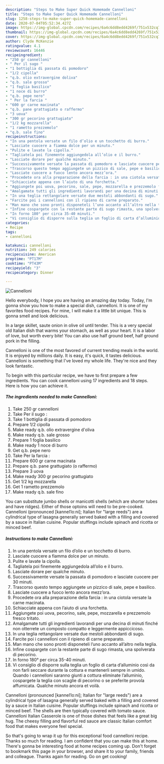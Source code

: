 ```yaml
---
description: "Steps to Make Super Quick Homemade Cannelloni"
title: "Steps to Make Super Quick Homemade Cannelloni"
slug: 1258-steps-to-make-super-quick-homemade-cannelloni
date: 2020-07-04T05:52:34.427Z
image: https://img-global.cpcdn.com/recipes/6a4c6dd8edd4269f/751x532cq70/cannelloni-recipe-main-photo.jpg
thumbnail: https://img-global.cpcdn.com/recipes/6a4c6dd8edd4269f/751x532cq70/cannelloni-recipe-main-photo.jpg
cover: https://img-global.cpcdn.com/recipes/6a4c6dd8edd4269f/751x532cq70/cannelloni-recipe-main-photo.jpg
author: Clyde McKenzie
ratingvalue: 4.1
reviewcount: 16446
recipeingredient:
- "250 gr cannelloni"
- " Per il sugo "
- "1 bottiglia di passata di pomodoro"
- "1/2 cipolla"
- "q.b. olio extravergine doliva"
- "q.b. sale grosso"
- "1 foglia basilico"
- "1 noce di burro"
- "q.b. pepe nero"
- " Per la farcia "
- "600 gr carne macinata"
- "q.b. pane grattugiato o raffermo"
- "3 uova"
- "300 gr pecorino grattugiato"
- "1/2 kg mozzarella"
- "1 rametto prezzemolo"
- "q.b. sale fino"
recipeinstructions:
- "In una pentola versate un filo d’olio e un tocchetto di burro."
- "Lasciate cuocere a fiamma dolce per un minuto."
- "Pulite e lavate la cipolla."
- "Tagliatela poi finemente aggiungedola all’olio e il burro."
- "Lasciate dorare per qualche minuto."
- "Successivamente versate la passata di pomodoro e lasciate cuocere per 30 minuti."
- "Trascorso questo tempo aggiungete un pizzico di sale, pepe e basilico."
- "Lasciate cuocere a fuoco lento ancora mezz’ora."
- "Procedete ora alla preparazione della farcia : in una ciotola versate la carne macinata."
- "Schiacciate appena con l’aiuto di una forchetta."
- "Aggiungete poi uova, pecorino, sale, pepe, mozzarella e prezzemolo fresco tritato."
- "Amalgamate tutti gli ingredienti lavorandi per una decina di minuti finché non otterrete un composto compatto e leggermente appiccicoso."
- "In una teglia rettangolare versate due mestoli abbondanti di sugo."
- "Farcite poi i cannelloni con il ripieno di carne preparato."
- "Man mano che sono pronti disponeteli l’uno accanto all’altro nella teglia."
- "Infine cospargete con la restante parte di sugo rimasta, una spolverata di pecorino."
- "In forno 180° per circa 35-40 minuti."
- "Vi consiglio di disporre sulla teglia un foglio di carta d’alluminio così da non farli seccare durante la cottura e mantenerli sempre in umido. Quando i cannelloni saranno giunti a cottura eliminate l’alluminio, cospargete la teglia con scaglie di pecorino o se preferite provola affumicata. Qualche minuto ancora et voilà."
categories:
- Recipe
tags:
- cannelloni

katakunci: cannelloni 
nutrition: 249 calories
recipecuisine: American
preptime: "PT17M"
cooktime: "PT43M"
recipeyield: "3"
recipecategory: Dinner

---
```



![Cannelloni](https://img-global.cpcdn.com/recipes/6a4c6dd8edd4269f/751x532cq70/cannelloni-recipe-main-photo.jpg)

Hello everybody, I hope you are having an amazing day today. Today, I'm gonna show you how to make a special dish, cannelloni. It is one of my favorites food recipes. For mine, I will make it a little bit unique. This is gonna smell and look delicious.

In a large skillet, saute onion in olive oil until tender. This is a very special old Italian dish that warms your stomach, as well as your heart. It is a labor of love, but worth every bite! You can also use half ground beef, half ground pork in the filling.

Cannelloni is one of the most favored of current trending meals in the world. It is enjoyed by millions daily. It is easy, it's quick, it tastes delicious. Cannelloni is something that I've loved my whole life. They're nice and they look fantastic.


To begin with this particular recipe, we have to first prepare a few ingredients. You can cook cannelloni using 17 ingredients and 18 steps. Here is how you can achieve it.

<!--inarticleads1-->

##### The ingredients needed to make Cannelloni:

1. Take 250 gr cannelloni
1. Take  Per il sugo :
1. Take 1 bottiglia di passata di pomodoro
1. Prepare 1/2 cipolla
1. Make ready q.b. olio extravergine d&#39;oliva
1. Make ready q.b. sale grosso
1. Prepare 1 foglia basilico
1. Make ready 1 noce di burro
1. Get q.b. pepe nero
1. Take  Per la farcia :
1. Prepare 600 gr carne macinata
1. Prepare q.b. pane grattugiato (o raffermo)
1. Prepare 3 uova
1. Make ready 300 gr pecorino grattugiato
1. Get 1/2 kg mozzarella
1. Get 1 rametto prezzemolo
1. Make ready q.b. sale fino


You can substitute jumbo shells or manicotti shells (which are shorter tubes and have ridges). Either of those optoins will need to be pre-cooked. Cannelloni (pronounced [kannelˈloːni]; Italian for &#34;large reeds&#34;) are a cylindrical type of lasagna generally served baked with a filling and covered by a sauce in Italian cuisine. Popular stuffings include spinach and ricotta or minced beef. 

<!--inarticleads2-->

##### Instructions to make Cannelloni:

1. In una pentola versate un filo d’olio e un tocchetto di burro.
1. Lasciate cuocere a fiamma dolce per un minuto.
1. Pulite e lavate la cipolla.
1. Tagliatela poi finemente aggiungedola all’olio e il burro.
1. Lasciate dorare per qualche minuto.
1. Successivamente versate la passata di pomodoro e lasciate cuocere per 30 minuti.
1. Trascorso questo tempo aggiungete un pizzico di sale, pepe e basilico.
1. Lasciate cuocere a fuoco lento ancora mezz’ora.
1. Procedete ora alla preparazione della farcia : in una ciotola versate la carne macinata.
1. Schiacciate appena con l’aiuto di una forchetta.
1. Aggiungete poi uova, pecorino, sale, pepe, mozzarella e prezzemolo fresco tritato.
1. Amalgamate tutti gli ingredienti lavorandi per una decina di minuti finché non otterrete un composto compatto e leggermente appiccicoso.
1. In una teglia rettangolare versate due mestoli abbondanti di sugo.
1. Farcite poi i cannelloni con il ripieno di carne preparato.
1. Man mano che sono pronti disponeteli l’uno accanto all’altro nella teglia.
1. Infine cospargete con la restante parte di sugo rimasta, una spolverata di pecorino.
1. In forno 180° per circa 35-40 minuti.
1. Vi consiglio di disporre sulla teglia un foglio di carta d’alluminio così da non farli seccare durante la cottura e mantenerli sempre in umido. Quando i cannelloni saranno giunti a cottura eliminate l’alluminio, cospargete la teglia con scaglie di pecorino o se preferite provola affumicata. Qualche minuto ancora et voilà.


Cannelloni (pronounced [kannelˈloːni]; Italian for &#34;large reeds&#34;) are a cylindrical type of lasagna generally served baked with a filling and covered by a sauce in Italian cuisine. Popular stuffings include spinach and ricotta or minced beef. The shells are then typically covered with tomato sauce. Cannelloni Italian Casserole is one of those dishes that feels like a great big hug. The cheesy filling and flavorful red sauce are classic Italian comfort food that makes everyone feel special. 

So that's going to wrap it up for this exceptional food cannelloni recipe. Thanks so much for reading. I am confident that you can make this at home. There's gonna be interesting food at home recipes coming up. Don't forget to bookmark this page in your browser, and share it to your family, friends and colleague. Thanks again for reading. Go on get cooking!
